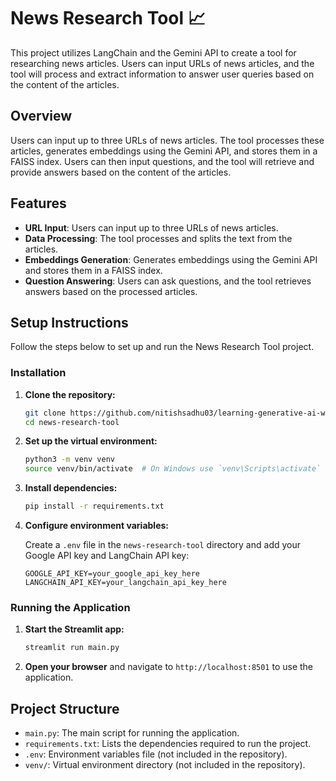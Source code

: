 # News Research Tool 📈

This project utilizes LangChain and the Gemini API to create a tool for researching news articles. Users can input URLs of news articles, and the tool will process and extract information to answer user queries based on the content of the articles.

## Overview

Users can input up to three URLs of news articles. The tool processes these articles, generates embeddings using the Gemini API, and stores them in a FAISS index. Users can then input questions, and the tool will retrieve and provide answers based on the content of the articles.

## Features

- **URL Input**: Users can input up to three URLs of news articles.
- **Data Processing**: The tool processes and splits the text from the articles.
- **Embeddings Generation**: Generates embeddings using the Gemini API and stores them in a FAISS index.
- **Question Answering**: Users can ask questions, and the tool retrieves answers based on the processed articles.

## Setup Instructions

Follow the steps below to set up and run the News Research Tool project.

### Installation

1. **Clone the repository:**

    ```bash
    git clone https://github.com/nitishsadhu03/learning-generative-ai-with-projects.git
    cd news-research-tool
    ```

2. **Set up the virtual environment:**

    ```bash
    python3 -m venv venv
    source venv/bin/activate  # On Windows use `venv\Scripts\activate`
    ```

3. **Install dependencies:**

    ```bash
    pip install -r requirements.txt
    ```

4. **Configure environment variables:**

    Create a `.env` file in the `news-research-tool` directory and add your Google API key and LangChain API key:

    ```env
    GOOGLE_API_KEY=your_google_api_key_here
    LANGCHAIN_API_KEY=your_langchain_api_key_here
    ```

### Running the Application

1. **Start the Streamlit app:**

    ```bash
    streamlit run main.py
    ```

2. **Open your browser** and navigate to `http://localhost:8501` to use the application.

## Project Structure

- `main.py`: The main script for running the application.
- `requirements.txt`: Lists the dependencies required to run the project.
- `.env`: Environment variables file (not included in the repository).
- `venv/`: Virtual environment directory (not included in the repository).
